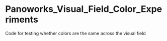 # Panoworks_Visual_Field_Color_Experiments
 Code for testing whether colors are the same across the visual field
